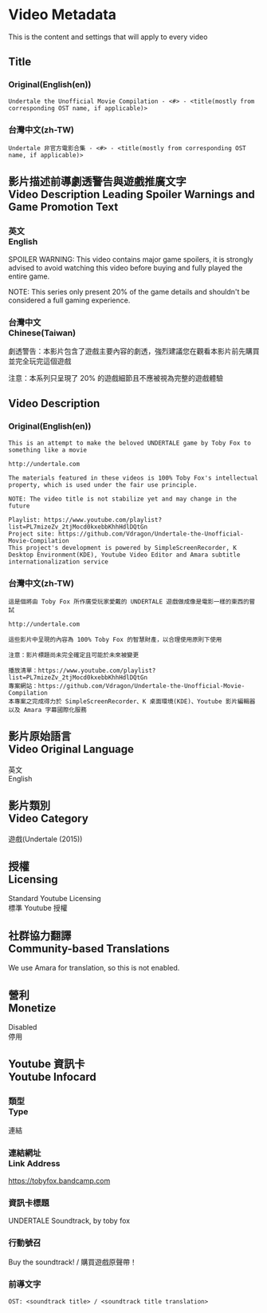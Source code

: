 # Video Metadata
This is the content and settings that will apply to every video

## Title
### Original(English(en))
```
Undertale the Unofficial Movie Compilation - <#> - <title(mostly from corresponding OST name, if applicable)>
```

### 台灣中文(zh-TW)
```
Undertale 非官方電影合集 - <#> - <title(mostly from corresponding OST name, if applicable)>
```

## 影片描述前導劇透警告與遊戲推廣文字<br>Video Description Leading Spoiler Warnings and Game Promotion Text
### 英文<br>English
SPOILER WARNING: This video contains major game spoilers, it is strongly advised to avoid watching this video before buying and fully played the entire game.

NOTE: This series only present 20% of the game details and shouldn't be considered a full gaming experience.

### 台灣中文<br>Chinese(Taiwan)
劇透警告：本影片包含了遊戲主要內容的劇透，強烈建議您在觀看本影片前先購買並完全玩完這個遊戲

注意：本系列只呈現了 20% 的遊戲細節且不應被視為完整的遊戲體驗

## Video Description
### Original(English(en))
```
This is an attempt to make the beloved UNDERTALE game by Toby Fox to something like a movie

http://undertale.com

The materials featured in these videos is 100% Toby Fox's intellectual property, which is used under the fair use principle.

NOTE: The video title is not stabilize yet and may change in the future

Playlist: https://www.youtube.com/playlist?list=PL7mizeZv_2tjMocd0kxebbKhhHdlDQtGn
Project site: https://github.com/Vdragon/Undertale-the-Unofficial-Movie-Compilation
This project's development is powered by SimpleScreenRecorder, K Desktop Environment(KDE), Youtube Video Editor and Amara subtitle internationalization service
```

### 台灣中文(zh-TW)
```
這是個將由 Toby Fox 所作廣受玩家愛戴的 UNDERTALE 遊戲做成像是電影一樣的東西的嘗試

http://undertale.com

這些影片中呈現的內容為 100% Toby Fox 的智慧財產，以合理使用原則下使用

注意：影片標題尚未完全確定且可能於未來被變更

播放清單：https://www.youtube.com/playlist?list=PL7mizeZv_2tjMocd0kxebbKhhHdlDQtGn
專案網站：https://github.com/Vdragon/Undertale-the-Unofficial-Movie-Compilation
本專案之完成得力於 SimpleScreenRecorder、K 桌面環境(KDE)、Youtube 影片編輯器以及 Amara 字幕國際化服務
```

## 影片原始語言<br>Video Original Language
英文  
English

## 影片類別<br>Video Category
遊戲(Undertale (2015))

## 授權<br>Licensing
Standard Youtube Licensing  
標準 Youtube 授權

## 社群協力翻譯<br>Community-based Translations
We use Amara for translation, so this is not enabled.

## 營利<br>Monetize
Disabled  
停用

## Youtube 資訊卡<br>Youtube Infocard
### 類型<br>Type
連結

### 連結網址<br>Link Address
https://tobyfox.bandcamp.com

### 資訊卡標題
UNDERTALE Soundtrack, by toby fox

### 行動號召
Buy the soundtrack! / 購買遊戲原聲帶！

### 前導文字
`OST: <soundtrack title> / <soundtrack title translation>`
